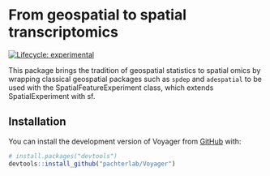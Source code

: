 
# From geospatial to spatial transcriptomics

<!-- badges: start -->
[![Lifecycle: experimental](https://img.shields.io/badge/lifecycle-experimental-orange.svg)](https://lifecycle.r-lib.org/articles/stages.html#experimental)
<!-- badges: end -->

This package brings the tradition of geospatial statistics to spatial omics by wrapping classical geospatial packages such as `spdep` and `adespatial` to be used with the SpatialFeatureExperiment class, which extends SpatialExperiment with sf.

## Installation

You can install the development version of Voyager from [GitHub](https://github.com/) with:

``` r
# install.packages("devtools")
devtools::install_github("pachterlab/Voyager")
```
